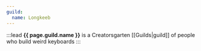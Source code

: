 ```yaml
---
guild:
  name: Longkeeb
---
```


:::lead
**{{ page.guild.name }}** is a Creatorsgarten [[Guilds|guild]] of people who build weird keyboards
:::